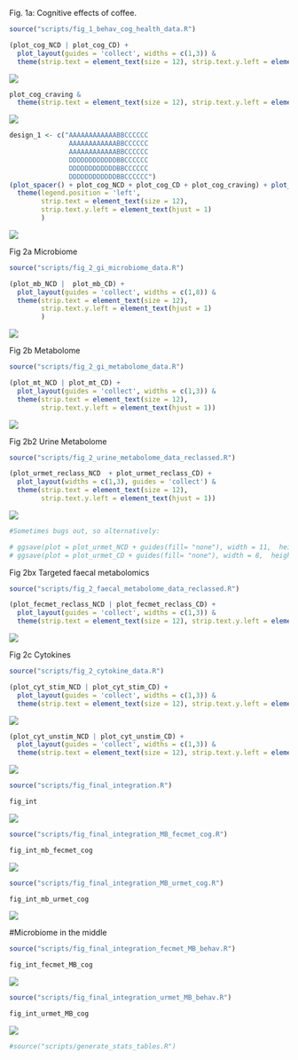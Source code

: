 <p align="justify">
<!-- README.md is generated from README.Rmd. Please edit that file -->

Fig. 1a: Cognitive effects of coffee.

``` r
source("scripts/fig_1_behav_cog_health_data.R")
```

``` r
(plot_cog_NCD | plot_cog_CD) + 
  plot_layout(guides = 'collect', widths = c(1,3)) & 
  theme(strip.text = element_text(size = 12), strip.text.y.left = element_text(hjust = 1))
```

![](README_files/figure-gfm/plot_cog-1.svg)<!-- -->

``` r
plot_cog_craving & 
  theme(strip.text = element_text(size = 12), strip.text.y.left = element_text(hjust = 1))
```

![](README_files/figure-gfm/plot_cog_craving-1.svg)<!-- -->

``` r
design_1 <- c("AAAAAAAAAAAABBCCCCCC
               AAAAAAAAAAAABBCCCCCC
               AAAAAAAAAAAABBCCCCCC
               DDDDDDDDDDDDBBCCCCCC
               DDDDDDDDDDDDBBCCCCCC
               DDDDDDDDDDDDBBCCCCCC")
(plot_spacer() + plot_cog_NCD + plot_cog_CD + plot_cog_craving) + plot_layout(design = design_1, guides = 'collect') & 
  theme(legend.position = 'left', 
        strip.text = element_text(size = 12), 
        strip.text.y.left = element_text(hjust = 1)
        )
```

![](README_files/figure-gfm/fig_1_full-1.svg)<!-- -->

Fig 2a Microbiome

``` r
source("scripts/fig_2_gi_microbiome_data.R")
```

``` r
(plot_mb_NCD |  plot_mb_CD) + 
  plot_layout(guides = 'collect', widths = c(1,8)) & 
  theme(strip.text = element_text(size = 12), 
        strip.text.y.left = element_text(hjust = 1)
        )
```

![](README_files/figure-gfm/plot_MB-1.svg)<!-- -->

Fig 2b Metabolome

``` r
source("scripts/fig_2_gi_metabolome_data.R")
```

``` r
(plot_mt_NCD | plot_mt_CD) + 
  plot_layout(guides = 'collect', widths = c(1,3)) & 
  theme(strip.text = element_text(size = 12), 
        strip.text.y.left = element_text(hjust = 1))
```

![](README_files/figure-gfm/plot_MT-1.svg)<!-- -->

Fig 2b2 Urine Metabolome

``` r
source("scripts/fig_2_urine_metabolome_data_reclassed.R")
```

``` r
(plot_urmet_reclass_NCD  + plot_urmet_reclass_CD) + 
  plot_layout(widths = c(1,3), guides = 'collect') & 
  theme(strip.text = element_text(size = 12), 
        strip.text.y.left = element_text(hjust = 1))
```

![](README_files/figure-gfm/plot_met_urine-1.svg)<!-- -->

``` r
#Sometimes bugs out, so alternatively:

# ggsave(plot = plot_urmet_NCD + guides(fill= "none"), width = 11,  height = 45, units = "cm", device = "svg", filename = "stats/urine_plot_a.svg")
# ggsave(plot = plot_urmet_CD + guides(fill= "none"), width = 8,  height = 45, units = "cm", device = "svg", filename = "stats/urine_plot_b.svg")
```

Fig 2bx Targeted faecal metabolomics

``` r
source("scripts/fig_2_faecal_metabolome_data_reclassed.R")
```

``` r
(plot_fecmet_reclass_NCD | plot_fecmet_reclass_CD) + 
  plot_layout(guides = 'collect', widths = c(1,3)) & 
  theme(strip.text = element_text(size = 12), strip.text.y.left = element_text(hjust = 1))
```

![](README_files/figure-gfm/plot_met_fec-1.svg)<!-- -->

Fig 2c Cytokines

``` r
source("scripts/fig_2_cytokine_data.R")
```

``` r
(plot_cyt_stim_NCD | plot_cyt_stim_CD) + 
  plot_layout(guides = 'collect', widths = c(1,3)) & 
  theme(strip.text = element_text(size = 12), strip.text.y.left = element_text(hjust = 1))
```

![](README_files/figure-gfm/plot_cyt_stim-1.svg)<!-- -->

``` r
(plot_cyt_unstim_NCD | plot_cyt_unstim_CD) + 
  plot_layout(guides = 'collect', widths = c(1,3)) & 
  theme(strip.text = element_text(size = 12), strip.text.y.left = element_text(hjust = 1))
```

![](README_files/figure-gfm/plot_cyt_unstim-1.svg)<!-- -->

``` r
source("scripts/fig_final_integration.R")
```

``` r
fig_int
```

![](README_files/figure-gfm/plot_sankey_MB_MT_cog-1.svg)<!-- -->

``` r
source("scripts/fig_final_integration_MB_fecmet_cog.R")
```

``` r
fig_int_mb_fecmet_cog
```

![](README_files/figure-gfm/plot_sankey_MB_fecmet_cog-1.svg)<!-- -->

``` r
source("scripts/fig_final_integration_MB_urmet_cog.R")
```

``` r
fig_int_mb_urmet_cog
```

![](README_files/figure-gfm/plot_sankey_MB_urmet_cog-1.svg)<!-- -->

\#Microbiome in the middle

``` r
source("scripts/fig_final_integration_fecmet_MB_behav.R")
```

``` r
fig_int_fecmet_MB_cog 
```

![](README_files/figure-gfm/plot_sankey_fecmet_MB_cog-1.svg)<!-- -->

``` r
source("scripts/fig_final_integration_urmet_MB_behav.R")
```

``` r
fig_int_urmet_MB_cog
```

![](README_files/figure-gfm/fig_int_urmet_MB_cog-1.svg)<!-- -->

``` r
#source("scripts/generate_stats_tables.R")
```
